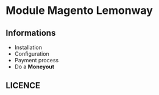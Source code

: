 # Module Magento Lemonway

## Informations

* Installation
* Configuration
* Payment process
* Do a **Moneyout**

## LICENCE
